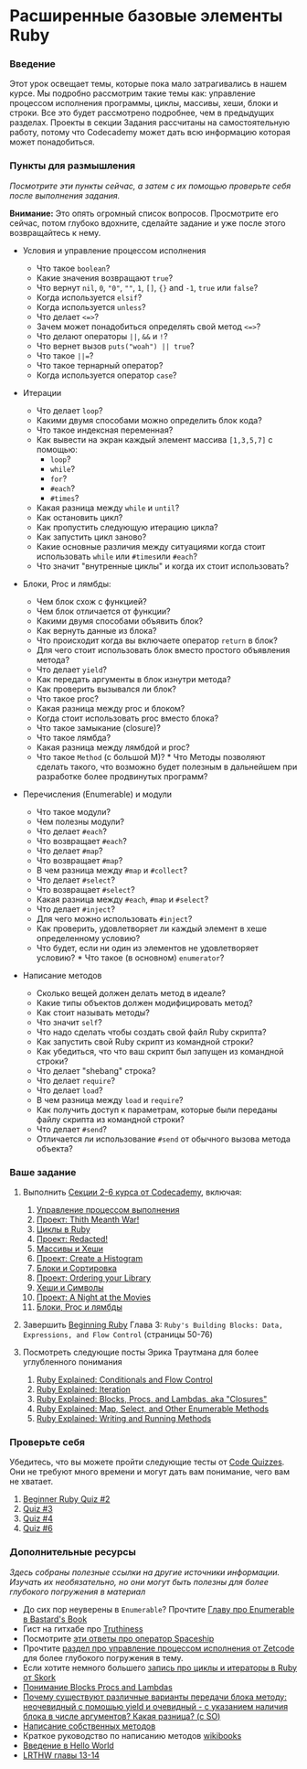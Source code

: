# Расширенные базовые элементы Ruby

### Введение

Этот урок освещает темы, которые пока мало затрагивались в нашем курсе. Мы подробно рассмотрим такие темы как: управление процессом исполнения программы, циклы, массивы, хеши, блоки и строки. Все это будет рассмотрено подробнее, чем в предыдущих разделах. Проекты в секции Задания рассчитаны на самостоятельную работу, потому что Codecademy может дать всю информацию которая может понадобиться.

### Пункты для размышления

_Посмотрите эти пункты сейчас, а затем с их помощью проверьте себя после выполнения задания._

**Внимание:** Это опять огромный список вопросов. Просмотрите его сейчас, потом глубоко вдохните, сделайте задание и уже после этого возвращайтесь к нему.

- Условия и управление процессом исполнения

  - Что такое `boolean`?
  - Какие значения возвращают `true`?
  - Что вернут `nil`, `0`, `"0"`, `""`, `1`, `[]`, `{}` and `-1`, `true` или `false`?
  - Когда используется `elsif`?
  - Когда используется `unless`?
  - Что делает `<=>`?
  - Зачем может понадобиться определять свой метод `<=>`?
  - Что делают операторы `||`, `&&` и `!`?
  - Что вернет вызов `puts("woah") || true`?
  - Что такое `||=`?
  - Что такое тернарный оператор?
  - Когда используется оператор `case`?

- Итерации

  - Что делает `loop`?
  - Какими двумя способами можно определить блок кода?
  - Что такое индексная переменная?
  - Как вывести на экран каждый элемент массива `[1,3,5,7]` с помощью:
    - `loop`?
    - `while`?
    - `for`?
    - `#each`?
    - `#times`?

  * Какая разница между `while` и `until`?
  * Как остановить цикл?
  * Как пропустить следующую итерацию цикла?
  * Как запустить цикл заново?
  * Какие основные различия между ситуациями когда стоит использовать `while` или `#times`или `#each`?
  * Что значит "внутренные циклы" и когда их стоит использовать?

- Блоки, Proc и лямбды:

  - Чем блок схож с функцией?
  - Чем блок отличается от функции?
  - Какими двумя способами объявить блок?
  - Как вернуть данные из блока?
  - Что происходит когда вы включаете оператор `return` в блок?
  - Для чего стоит использовать блок вместо простого объявления метода?
  - Что делает `yield`?
  - Как передать аргументы в блок изнутри метода?
  - Как проверить вызывался ли блок?
  - Что такое proc?
  - Какая разница между proc и блоком?
  - Когда стоит использовать proc вместо блока?
  - Что такое замыкание (closure)?
  - Что такое лямбда?
  - Какая разница между лямбдой и proc?
  - Что такое `Method` (с большой М)? \* Что Методы позволяют сделать такого, что возможно будет полезным в дальнейшем при разработке более продвинутых программ?

- Перечисления (Enumerable) и модули

  - Что такое модули?
  - Чем полезны модули?
  - Что делает `#each`?
  - Что возвращает `#each`?
  - Что делает `#map`?
  - Что возвращает `#map`?
  - В чем разница между `#map` и `#collect`?
  - Что делает `#select`?
  - Что возвращает `#select`?
  - Какая разница между `#each`, `#map` и `#select`?
  - Что делает `#inject`?
  - Для чего можно использовать `#inject`?
  - Как проверить, удовлетворяет ли каждый элемент в хеше определенному условию?
  - Что будет, если ни один из элементов не удовлетворяет условию? \* Что такое (в основном) `enumerator`?

- Написание методов
  - Сколько вещей должен делать метод в идеале?
  - Какие типы объектов должен модифицировать метод?
  - Как стоит называть методы?
  - Что значит `self`?
  - Что надо сделать чтобы создать свой файл Ruby скрипта?
  - Как запустить свой Ruby скрипт из командной строки?
  - Как убедиться, что что ваш скрипт был запущен из командной строки?
  - Что делает "shebang" строка?
  - Что делает `require`?
  - Что делает `load`?
  - В чем разница между `load` и `require`?
  - Как получить доступ к параметрам, которые были переданы файлу скрипта из командной строки?
  - Что делает `#send`?
  - Отличается ли использование `#send` от обычного вызова метода объекта?

### Ваше задание

1. Выполнить [Секции 2-6 курса от Codecademy](http://www.codecademy.com/tracks/ruby), включая:

   1. [Управление процессом выполнения](http://www.codecademy.com/courses/ruby-beginner-en-NFCZ7)
   2. [Проект: Thith Meanth War!](http://www.codecademy.com/courses/ruby-beginner-en-JdNDe?curriculum_id=5059f8619189a5000201fbcb)
   3. [Циклы в Ruby](http://www.codecademy.com/courses/ruby-beginner-en-XYcN1?curriculum_id=5059f8619189a5000201fbcb)
   4. [Проект: Redacted!](http://www.codecademy.com/courses/ruby-beginner-en-mzrZ6?curriculum_id=5059f8619189a5000201fbcb)
   5. [Массивы и Хеши](http://www.codecademy.com/courses/ruby-beginner-en-F3loB?curriculum_id=5059f8619189a5000201fbcb)
   6. [Проект: Create a Histogram](http://www.codecademy.com/courses/ruby-beginner-en-693PD?curriculum_id=5059f8619189a5000201fbcb)
   7. [Блоки и Сортировка](http://www.codecademy.com/courses/ruby-beginner-en-ET4bU?curriculum_id=5059f8619189a5000201fbcb)
   8. [Проект: Ordering your Library](http://www.codecademy.com/courses/ruby-beginner-en-nOho7?curriculum_id=5059f8619189a5000201fbcb)
   9. [Хеши и Символы](http://www.codecademy.com/courses/ruby-beginner-en-Qn7Qw?curriculum_id=5059f8619189a5000201fbcb)
   10. [Проект: A Night at the Movies](http://www.codecademy.com/courses/ruby-beginner-en-0i8v1?curriculum_id=5059f8619189a5000201fbcb)
   11. [Блоки, Proc и лямбды](http://www.codecademy.com/courses/ruby-beginner-en-L3ZCI?curriculum_id=5059f8619189a5000201fbcb)

2. Завершить [Beginning Ruby](http://beginningruby.org/) Глава 3: `Ruby's Building Blocks: Data, Expressions, and Flow Control` (страницы 50-76)
3. Посмотреть следующие посты Эрика Траутмана для более углубленного понимания
   1. [Ruby Explained: Conditionals and Flow Control](http://www.eriktrautman.com/posts/ruby-explained-conditionals-and-flow-control)
   2. [Ruby Explained: Iteration](http://www.eriktrautman.com/posts/ruby-explained-iteration)
   3. [Ruby Explained: Blocks, Procs, and Lambdas, aka "Closures"](http://www.eriktrautman.com/posts/ruby-explained-blocks-procs-and-lambdas-aka-closures)
   4. [Ruby Explained: Map, Select, and Other Enumerable Methods](http://www.eriktrautman.com/posts/ruby-explained-map-select-and-other-enumerable-methods)
   5. [Ruby Explained: Writing and Running Methods](http://www.eriktrautman.com/posts/ruby-explained-writing-and-running-methods)

### Проверьте себя

Убедитесь, что вы можете пройти следующие тесты от [Code Quizzes](http://www.codequizzes.com/). Они не требуют много времени и могут дать вам понимание, чего вам не хватает.

1. [Beginner Ruby Quiz #2](http://www.codequizzes.com/learn-ruby/arrays-conditionals-loops)
2. [Quiz #3](http://www.codequizzes.com/learn-ruby/variable-scope-methods)
3. [Quiz #4](http://www.codequizzes.com/learn-ruby/symbols-array-methods-hashes)
4. [Quiz #6](http://www.codequizzes.com/learn-ruby/iteration-nested-data-structures)

### Дополнительные ресурсы

_Здесь собраны полезные ссылки на другие источники информации. Изучать их необязательно, но они могут быть полезны для более глубокого погружения в материал_

- До сих пор неуверены в `Enumerable`? Прочтите [Главу про Enumerable в Bastard's Book](http://ruby.bastardsbook.com/chapters/enumerables/)
- Гист на гитхабе про [Truthiness](https://gist.github.com/jfarmer/2647362)
- Посмотрите [эти ответы про оператор Spaceship](http://stackoverflow.com/questions/827649/what-is-the-ruby-spaceship-operator)
- Прочтите [раздел про управление процессом исполнения от Zetcode](http://zetcode.com/lang/rubytutorial/flowcontrol/) для более глубокого погружения в тему.
- Если хотите немного большего [запись про циклы и итераторы в Ruby от Skork](http://www.skorks.com/2009/09/a-wealth-of-ruby-loops-and-iterators/)
- [Понимание Blocks Procs and Lambdas](http://www.reactive.io/tips/2008/12/21/understanding-ruby-blocks-procs-and-lambdas/)
- [Почему существуют различные варианты передачи блока методу: неочевидный с помощью yield и очевидный - с указанием наличия блока в числе аргументов? Какая разница? (с SO)](http://stackoverflow.com/questions/1410160/ruby-proccall-vs-yield)
- [Написание собственных методов](http://rubylearning.com/satishtalim/writing_own_ruby_methods.html)
- Краткое руководство по написанию методов [wikibooks](http://en.wikibooks.org/wiki/Ruby_Programming/Writing_methods)
- [Введение в Hello World](http://en.wikibooks.org/wiki/Ruby_Programming/Hello_world)
- [LRTHW главы 13-14](http://ruby.learncodethehardway.org/book/)

